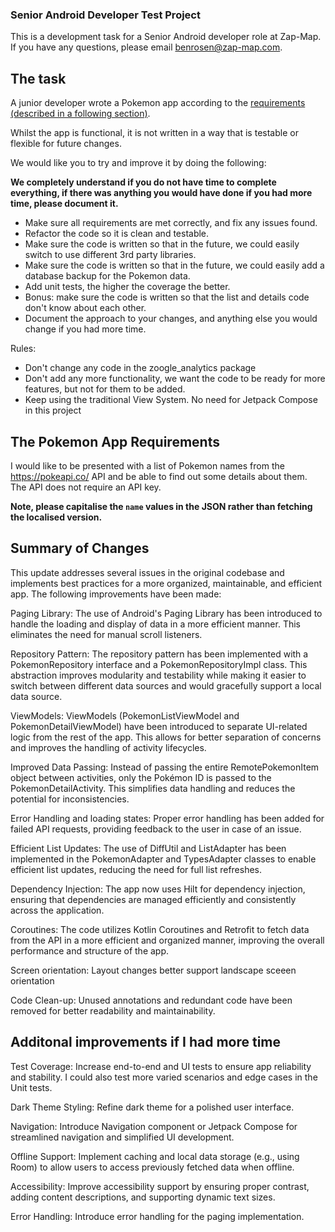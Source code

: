 ### Senior Android Developer Test Project

This is a development task for a Senior Android developer role at Zap-Map. If you have any questions, please email benrosen@zap-map.com.

## The task

A junior  developer wrote a Pokemon app according to the [requirements (described in a following section)](#the-pokemon-app-requirements).

Whilst the app is functional, it is not written in a way that is testable or flexible for future changes.

We would like you to try and improve it by doing the following:

**We completely understand if you do not have time to complete everything, if there was anything you would have done if you had more time, please document it.**

- Make sure all requirements are met correctly, and fix any issues found.
- Refactor the code so it is clean and testable.
- Make sure the code is written so that in the future, we could easily switch to use different 3rd party libraries.
- Make sure the code is written so that in the future, we could easily add a database backup for the Pokemon data.
- Add unit tests, the higher the coverage the better.
- Bonus: make sure the code is written so that the list and details code don't know about each other.
- Document the approach to your changes, and anything else you would change if you had more time.

Rules:

- Don't change any code in the zoogle_analytics package
- Don't add any more functionality, we want the code to be ready for more features, but not for them to be added.
- Keep using the traditional View System. No need for Jetpack Compose in this project

## The Pokemon App Requirements

I would like to be presented with a list of Pokemon names from the https://pokeapi.co/ API and be able to find out some details about them. The API does not require an API key.

**Note, please capitalise the `name` values in the JSON rather than fetching the localised version.**

## Summary of Changes

This update addresses several issues in the original codebase and implements best practices for a more organized, maintainable, and efficient app. The following improvements have been made:

Paging Library: The use of Android's Paging Library has been introduced to handle the loading and display of data in a more efficient manner. This eliminates the need for manual scroll listeners.

Repository Pattern: The repository pattern has been implemented with a PokemonRepository interface and a PokemonRepositoryImpl class. This abstraction improves modularity and testability while making it easier to switch between different data sources and would gracefully support a local data source.

ViewModels: ViewModels (PokemonListViewModel and PokemonDetailViewModel) have been introduced to separate UI-related logic from the rest of the app. This allows for better separation of concerns and improves the handling of activity lifecycles.

Improved Data Passing: Instead of passing the entire RemotePokemonItem object between activities, only the Pokémon ID is passed to the PokemonDetailActivity. This simplifies data handling and reduces the potential for inconsistencies.

Error Handling and loading states: Proper error handling has been added for failed API requests, providing feedback to the user in case of an issue.

Efficient List Updates: The use of DiffUtil and ListAdapter has been implemented in the PokemonAdapter and TypesAdapter classes to enable efficient list updates, reducing the need for full list refreshes.

Dependency Injection: The app now uses Hilt for dependency injection, ensuring that dependencies are managed efficiently and consistently across the application.

Coroutines: The code utilizes Kotlin Coroutines and Retrofit to fetch data from the API in a more efficient and organized manner, improving the overall performance and structure of the app.

Screen orientation: Layout changes better support landscape sceeen orientation

Code Clean-up: Unused annotations and redundant code have been removed for better readability and maintainability.

## Additonal improvements if I had more time

Test Coverage: Increase end-to-end and UI tests to ensure app reliability and stability. I could also test more varied scenarios and edge cases in the Unit tests.

Dark Theme Styling: Refine dark theme for a polished user interface.

Navigation: Introduce Navigation component or Jetpack Compose for streamlined navigation and simplified UI development.

Offline Support: Implement caching and local data storage (e.g., using Room) to allow users to access previously fetched data when offline.

Accessibility: Improve accessibility support by ensuring proper contrast, adding content descriptions, and supporting dynamic text sizes.

Error Handling: Introduce error handling for the paging implementation.

